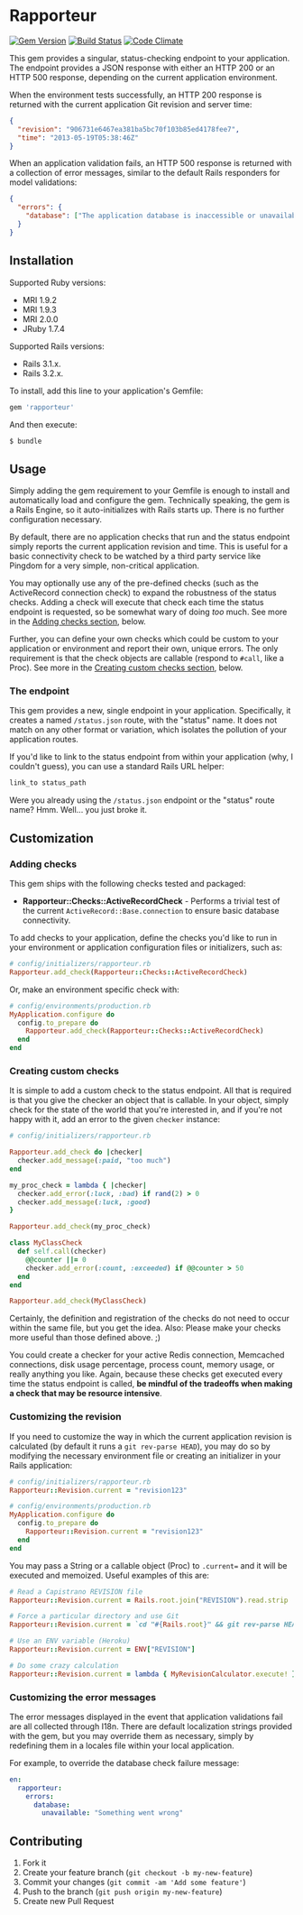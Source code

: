 # Rapporteur

[![Gem Version](https://badge.fury.io/rb/rapporteur.png)](http://badge.fury.io/rb/rapporteur)
[![Build Status](https://travis-ci.org/codeschool/rapporteur.png?branch=master)](https://travis-ci.org/codeschool/rapporteur)
[![Code Climate](https://codeclimate.com/github/codeschool/rapporteur.png)](https://codeclimate.com/github/codeschool/rapporteur)

This gem provides a singular, status-checking endpoint to your application. The
endpoint provides a JSON response with either an HTTP 200 or an HTTP 500
response, depending on the current application environment.

When the environment tests successfully, an HTTP 200 response is returned with
the current application Git revision and server time:

```json
{
  "revision": "906731e6467ea381ba5bc70f103b85ed4178fee7",
  "time": "2013-05-19T05:38:46Z"
}
```

When an application validation fails, an HTTP 500 response is returned with a
collection of error messages, similar to the default Rails responders for model
validations:

```json
{
  "errors": {
    "database": ["The application database is inaccessible or unavailable"]
  }
}
```

## Installation

Supported Ruby versions:

* MRI 1.9.2
* MRI 1.9.3
* MRI 2.0.0
* JRuby 1.7.4

Supported Rails versions:

* Rails 3.1.x.
* Rails 3.2.x.

To install, add this line to your application's Gemfile:

```ruby
gem 'rapporteur'
```

And then execute:

```bash
$ bundle
```

## Usage

Simply adding the gem requirement to your Gemfile is enough to install and
automatically load and configure the gem. Technically speaking, the gem is a
Rails Engine, so it auto-initializes with Rails starts up. There is no further
configuration necessary.

By default, there are no application checks that run and the status endpoint
simply reports the current application revision and time. This is useful for a
basic connectivity check to be watched by a third party service like Pingdom
for a very simple, non-critical application.

You may optionally use any of the pre-defined checks (such as the ActiveRecord
connection check) to expand the robustness of the status checks. Adding a check
will execute that check each time the status endpoint is requested, so be
somewhat wary of doing _too_ much. See more in the [Adding checks
section](#adding-checks), below.

Further, you can define your own checks which could be custom to your
application or environment and report their own, unique errors.  The only
requirement is that the check objects are callable (respond to `#call`, like a
Proc). See more in the [Creating custom checks
section](#creating-custom-checks), below.

### The endpoint

This gem provides a new, single endpoint in your application. Specifically, it
creates a named `/status.json` route, with the "status" name. It does not match
on any other format or variation, which isolates the pollution of your
application routes.

If you'd like to link to the status endpoint from within your application (why,
I couldn't guess), you can use a standard Rails URL helper:

```ruby
link_to status_path
```

Were you already using the `/status.json` endpoint or the "status" route name?
Hmm. Well... you just broke it.

## Customization

### Adding checks

This gem ships with the following checks tested and packaged:

* **Rapporteur::Checks::ActiveRecordCheck** - Performs a trivial test
  of the current `ActiveRecord::Base.connection` to ensure basic database
  connectivity.

To add checks to your application, define the checks you'd like to run in your
environment or application configuration files or initializers, such as:

```ruby
# config/initializers/rapporteur.rb
Rapporteur.add_check(Rapporteur::Checks::ActiveRecordCheck)
```

Or, make an environment specific check with:

```ruby
# config/environments/production.rb
MyApplication.configure do
  config.to_prepare do
    Rapporteur.add_check(Rapporteur::Checks::ActiveRecordCheck)
  end
end
```

### Creating custom checks

It is simple to add a custom check to the status endpoint. All that is required
is that you give the checker an object that is callable. In your object, simply
check for the state of the world that you're interested in, and if you're not
happy with it, add an error to the given `checker` instance:

```ruby
# config/initializers/rapporteur.rb

Rapporteur.add_check do |checker|
  checker.add_message(:paid, "too much")
end

my_proc_check = lambda { |checker|
  checker.add_error(:luck, :bad) if rand(2) > 0
  checker.add_message(:luck, :good)
}

Rapporteur.add_check(my_proc_check)

class MyClassCheck
  def self.call(checker)
    @@counter ||= 0
    checker.add_error(:count, :exceeded) if @@counter > 50
  end
end

Rapporteur.add_check(MyClassCheck)
```

Certainly, the definition and registration of the checks do not need to occur
within the same file, but you get the idea. Also: Please make your checks more
useful than those defined above. ;)

You could create a checker for your active Redis connection, Memcached
connections, disk usage percentage, process count, memory usage, or really
anything you like. Again, because these checks get executed every time the
status endpoint is called, **be mindful of the tradeoffs when making a check that
may be resource intensive**.

### Customizing the revision

If you need to customize the way in which the current application revision is
calculated (by default it runs a `git rev-parse HEAD`), you may do so by
modifying the necessary environment file or creating an initializer in your
Rails application:

```ruby
# config/initializers/rapporteur.rb
Rapporteur::Revision.current = "revision123"
```

```ruby
# config/environments/production.rb
MyApplication.configure do
  config.to_prepare do
    Rapporteur::Revision.current = "revision123"
  end
end
```

You may pass a String or a callable object (Proc) to `.current=` and it will be
executed and memoized. Useful examples of this are:

```ruby
# Read a Capistrano REVISION file
Rapporteur::Revision.current = Rails.root.join("REVISION").read.strip

# Force a particular directory and use Git
Rapporteur::Revision.current = `cd "#{Rails.root}" && git rev-parse HEAD`.strip

# Use an ENV variable (Heroku)
Rapporteur::Revision.current = ENV["REVISION"]

# Do some crazy calculation
Rapporteur::Revision.current = lambda { MyRevisionCalculator.execute! }
```

### Customizing the error messages

The error messages displayed in the event that application validations fail are
all collected through I18n. There are default localization strings provided
with the gem, but you may override them as necessary, simply by redefining them
in a locales file within your local application.

For example, to override the database check failure message:

```yaml
en:
  rapporteur:
    errors:
      database:
        unavailable: "Something went wrong"
```

## Contributing

1. Fork it
2. Create your feature branch (`git checkout -b my-new-feature`)
3. Commit your changes (`git commit -am 'Add some feature'`)
4. Push to the branch (`git push origin my-new-feature`)
5. Create new Pull Request
